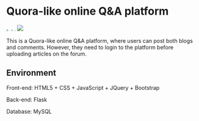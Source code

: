 # Quora-like online Q&A platform
<img src="../image/flask.png" style="zoom:30%; left" /> <img src="../image/mysql.png" style="zoom:5%;" /> <img src="../image/jquery.png" style="zoom:25%;" /> <img src="../image/bootstrap.png" style="zoom:15%; " />
![](https://img.shields.io/badge/build-finished-brightgreen)

This is a Quora-like online Q&A platform, where users can post both blogs and comments. However, they need to login to the platform before uploading articles on the forum.

## Environment

Front-end: HTML5 + CSS + JavaScript + JQuery + Bootstrap

Back-end: Flask

Database: MySQL